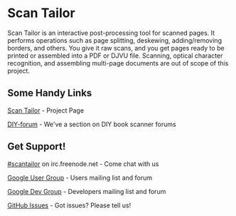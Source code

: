 Scan Tailor
===========

Scan Tailor is an interactive post-processing tool for scanned pages.
It performs operations such as page splitting, deskewing, adding/removing borders, and others.
You give it raw scans, and you get pages ready to be printed or assembled into a PDF or DJVU file.
Scanning, optical character recognition, and assembling multi-page documents are out of scope of this project.

Some Handy Links
----------------

[Scan Tailor](http://www.scantailor.org) - Project Page

[DIY-forum](http://www.diybookscanner.org/forum/viewforum.php?f=21) - We've a section on DIY book scanner forums

Get Support!
------------

[#scantailor](http://webchat.freenode.net/?channels=#scantailor) on irc.freenode.net - Come chat with us

[Google User Group](https://groups.google.com/forum/#!forum/scantailor-users) - Users mailing list and forum

[Google Dev Group](https://groups.google.com/forum/#!forum/scantailor-devel) - Developers mailing list and forum

[GitHub Issues](https://github.com/scantailor/scantailor/issues) - Got issues? Please tell us!
